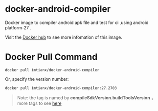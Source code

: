 # docker-android-compiler
Docker image to compiler android apk  file  and test for ci ,using android platform-27 .

Visit the [Docker hub](https://hub.docker.com/r/imtianx/docker-android-compiler/) to see more infomation of this image.

# Docker Pull Command 

```
docker pull imtianx/docker-android-compiler
```

Or, specify the version number:

```
docker pull imtianx/docker-android-compiler:27.2703
```

> Note: the tag is named by  **compileSdkVersion.buildToolsVersion** ，more tags to see [here](https://hub.docker.com/r/imtianx/docker-android-compiler/tags/)

